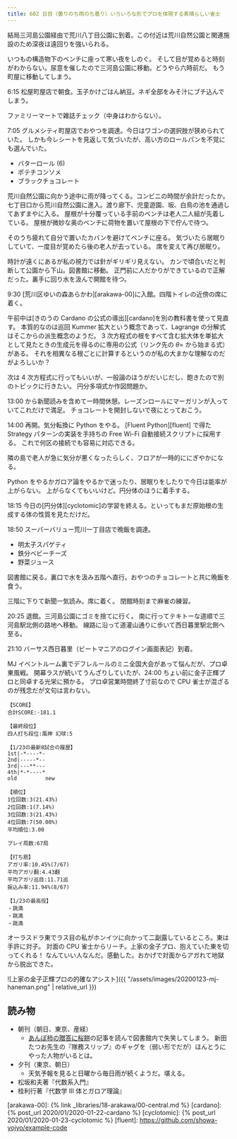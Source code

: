 ```yaml
---
title: 602 日目（曇りのち雨のち曇り）いろいろな形でプロを体現する素晴らしい雀士
---
```


結局三河島公園経由で荒川八丁目公園に到着。この付近は荒川自然公園と関連施設のため深夜は遠回りを強いられる。

いつもの構造物下のベンチに座って寒い夜をしのぐ。
そして目が覚めると時刻がわからない。尿意を催したので三河島公園に移動。どうやら六時前だ。
もう町屋に移動してしまう。

6:15 松屋町屋店で朝食。玉子かけごはん納豆。ネギ全部をみそ汁にブチ込んでしまう。

ファミリーマートで雑誌チェック（中身はわからない）。

7:05 グルメシティ町屋店でおやつを調達。今日はワゴンの選択肢が狭められていた。
しかも今レシートを見返して気づいたが、高い方のロールパンを不覚にも選んでいた。

* バターロール (6)
* ポテチコンソメ
* ブラックチョコレート

荒川自然公園に向かう途中に雨が降ってくる。コンビニの時間が余計だったか。
七丁目口から荒川自然公園に進入。渡り廊下、児童遊園、坂、白鳥の池を通過してあずまやに入る。
屋根が十分覆っている手前のベンチは老人二人組が先着している。
屋根が微妙な奥のベンチに荷物を置いて屋根の下で佇んで待つ。

そのうち疲れて自分で置いたカバンを避けてベンチに座る。
気づいたら居眠りしていて、一度目が覚めたら後の老人が去っている。
席を変えて再び居眠り。

時計が遠くにあるが私の視力では針がギリギリ見えない。
カンで頃合いだと判断して公園から下山。図書館に移動。
正門前に人だかりができているので正解だった。裏手に回り水を汲んで開館を待つ。

9:30 [荒川区ゆいの森あらかわ][arakawa-00]に入館。四階トイレの近傍の席に着く。

午前中は[きのうの Cardano の公式の導出][cardano]を別の教科書を使って見直す。
本質的なのは巡回 Kummer 拡大という概念であって、Lagrange の分解式はそこからの派生概念のようだ。
3 次方程式の根をすべて含む拡大体を単拡大として見たときの生成元を得るのに専用の公式（リンク先の $\theta =$ から始まる式）がある。
それを相異なる根ごとに計算するというのが私の大まかな理解なのだがよろしいか？

次は 4 次方程式に行ってもいいが、一般論のほうがだいじだし、飽きたので別のトピックに行きたい。
円分多項式か作図問題か。

13:00 から新聞読みを含めて一時間休憩。レーズンロールにマーガリンが入っていてこれだけで満足。
チョコレートを開封しないで夜にとっておこう。

14:00 再開。気分転換に Python をやる。
[Fluent Python][fluent] で得た Strategy パターンの実装を手持ちの Free Wi-Fi 自動接続スクリプトに採用する。
これで何区の接続でも容易に対応できる。

隣の島で老人が急に気分が悪くなったらしく、フロアが一時的ににぎやかになる。

Python をやるかガロア論をやるかで迷ったり、居眠りをしたりで今日は能率が上がらない。
上がらなくてもいいけど。円分体のほうに着手する。

18:15 今日の[円分体][cyclotomic]の学習を終える。といってもまだ原始根の生成する体の性質を見ただけだ。

18:50 スーパーバリュー荒川一丁目店で晩飯を調達。

* 明太子スパゲティ
* 鉄分ベビーチーズ
* 野菜ジュース

図書館に戻る。裏口で水を汲み五階へ直行。おやつのチョコレートと共に晩飯を食う。

三階に下りて新聞一気読み。席に着く。
閉館時刻まで麻雀の練習。

20:25 退館。三河島公園にゴミを捨てに行く。
南に行ってテキトーな道順で三河島駅北側の路地へ移動。
線路に沿って道灌山通りに歩いて西日暮里駅北側へ至る。

21:10 バーサス西日暮里（ビートマニアのログイン画面表記）到着。

MJ イベントルーム裏でデフレルールのミニ全国大会があって悩んだが、プロ卓東風戦。
開幕ラスが続いてうんざりしていたが、24:00 ちょい前に金子正輝プロと同卓する光栄に預かる。
プロ卓営業時間終了寸前なので CPU 雀士が混ざるのが残念だが文句は言わない。

```text
【SCORE】
合計SCORE:-181.1

【最終段位】
四人打ち段位:風神 幻球:5

【1/23の最新8試合の履歴】
1st|-*----*-
2nd|-----*--
3rd|---**---
4th|*-*----*
old         new

【順位】
1位回数:3(21.43%)
2位回数:1(7.14%)
3位回数:3(21.43%)
4位回数:7(50.00%)
平均順位:3.00

プレイ局数:67局

【打ち筋】
アガリ率:10.45%(7/67)
平均アガリ翻:4.43翻
平均アガリ巡目:11.71巡
振込み率:11.94%(8/67)

【1/23の最高役】
・跳満
・跳満
・跳満
```

オーラスドラ東でラス目の私がホンイツに向かって二副露しているところ。東は手許に対子。
対面の CPU 雀士からリーチ。上家の金子プロ、抱えていた東を切ってくれる！
なんていい人なんだ。感動した。おかげで対面からアガれて地獄から脱出できた。

![上家の金子正輝プロの的確なアシスト]({{ "/assets/images/20200123-mj-haneman.png" | relative_url }})

## 読み物

* 朝刊（朝日、東京、産経）
  * [あんぽ柿の贈答に桜餅](https://t.co/jrOLoVBMQ7)の記事を読んで図書館内で失笑してしまう。
    新田たつお先生の『隊務スリップ』のギャグを（弱い形でだが）ほんとうにやった人物がいるとは。
* 夕刊（東京、朝日）
  * 天気予報を見ると日曜から毎日雨が続くようだ。堪える。
* 松坂和夫著『代数系入門』
* 桂利行著『代数学 III 体とガロア理論』

[arakawa-00]: {% link _libraries/18-arakawa/00-central.md %}
[cardano]: {% post_url 2020/01/2020-01-22-cardano %}
[cyclotomic]: {% post_url 2020/01/2020-01-23-cyclotomic %}
[fluent]: <https://github.com/showa-yojyo/example-code>

